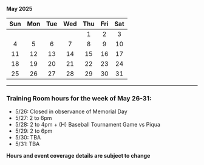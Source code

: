 **May 2025**

|Sun|Mon|Tue|Wed|Thu|Fri|Sat|
|:---:|:---:|:---:|:---:|:---:|:---:|:---:|
|   |   |   |   |1  |2  |3  |
|4  |5  |6  |7  |8  |9  |10 |
|11 |12 |13 |14 |15 |16 |17 |
|18 |19 |20 |21 |22 |23 |24 |
|25 |26 |27 |28 |29 |30 |31 |

---
### Training Room hours for the week of May 26-31:  

* 5/26: Closed in observance of Memorial Day
* 5/27: 2 to 6pm
* 5/28: 2 to 4pm + (H) Baseball Tournament Game vs Piqua
* 5/29: 2 to 6pm
* 5/30: TBA
* 5/31: TBA

**Hours and event coverage details are subject to change**
